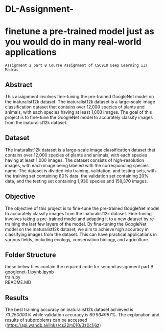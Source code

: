 # DL-Assignment-
# finetune a pre-trained model just as you would do in many real-world applications
    Assignment 2 part B Course Assignment of CS6910 Deep Learning IIT Madras
## Abstract<br/>
This assignment involves fine-tuning the pre-trained GoogleNet model on the inaturalist12k dataset. The inaturalist12k dataset is a large-scale image classification dataset that contains over 12,000 species of plants and animals, with each species having at least 1,000 images. The goal of this project is to fine-tune the GoogleNet model to accurately classify images from the inaturalist12k dataset.
## Dataset<br/>
The inaturalist12k dataset is a large-scale image classification dataset that contains over 12,000 species of plants and animals, with each species having at least 1,000 images. The dataset consists of high-resolution images, with each image being labeled with the corresponding species name. The dataset is divided into training, validation, and testing sets, with the training set containing 80% data, the validation set containing 20% data, and the testing set containing 1,930 species and 158,370 images.
## Objective<br/>
The objective of this project is to fine-tune the pre-trained GoogleNet model to accurately classify images from the inaturalist12k dataset. Fine-tuning involves taking a pre-trained model and adapting it to a new dataset by re-training the last few layers of the model. By fine-tuning the GoogleNet model on the inaturalist12k dataset, we aim to achieve high accuracy in classifying images from the dataset. This can have practical applications in various fields, including ecology, conservation biology, and agriculture.
## Folder Structure<br/>
these below files contain the required code for second assignment part B
googlenet-1.ipynb.ipynb<br/>
train.py<br/>
README.MD<br/>
## Results<br/>
The best training accuracy on inaturalist12k dataset achieved is *73.250000%* while validation accuracy is *69.934967%*. The explanation and results of subproblems 
can be accessed (https://api.wandb.ai/links/cs22m010/3z0c1j6z)
